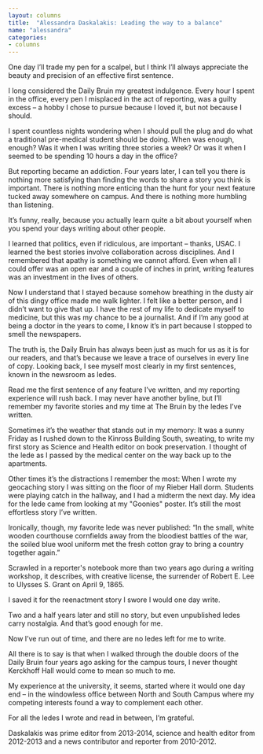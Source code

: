 ```yaml
---
layout: columns
title:  "Alessandra Daskalakis: Leading the way to a balance"
name: "alessandra"
categories:
- columns
---
```


One day I’ll trade my pen for a scalpel, but I think I’ll always appreciate the beauty and precision of an effective first sentence.

I long considered the Daily Bruin my greatest indulgence. Every hour I spent in the office, every pen I misplaced in the act of reporting, was a guilty excess – a hobby I chose to pursue because I loved it, but not because I should.

I spent countless nights wondering when I should pull the plug and do what a traditional pre-medical student should be doing. When was enough, enough? Was it when I was writing three stories a week? Or was it when I seemed to be spending 10 hours a day in the office?

But reporting became an addiction. Four years later, I can tell you there is nothing more satisfying than finding the words to share a story you think is important. There is nothing more enticing than the hunt for your next feature tucked away somewhere on campus. And there is nothing more humbling than listening.

It’s funny, really, because you actually learn quite a bit about yourself when you spend your days writing about other people.

I learned that politics, even if ridiculous, are important – thanks, USAC. I learned the best stories involve collaboration across disciplines. And I remembered that apathy is something we cannot afford. Even when all I could offer was an open ear and a couple of inches in print, writing features was an investment in the lives of others.

Now I understand that I stayed because somehow breathing in the dusty air of this dingy office made me walk lighter. I felt like a better person, and I didn’t want to give that up. I have the rest of my life to dedicate myself to medicine, but this was my chance to be a journalist. And if I’m any good at being a doctor in the years to come, I know it’s in part because I stopped to smell the newspapers.

The truth is, the Daily Bruin has always been just as much for us as it is for our readers, and that’s because we leave a trace of ourselves in every line of copy. Looking back, I see myself most clearly in my first sentences, known in the newsroom as ledes.

Read me the first sentence of any feature I’ve written, and my reporting experience will rush back. I may never have another byline, but I’ll remember my favorite stories and my time at The Bruin by the ledes I’ve written.

Sometimes it’s the weather that stands out in my memory: It was a sunny Friday as I rushed down to the Kinross Building South, sweating, to write my first story as Science and Health editor on book preservation. I thought of the lede as I passed by the medical center on the way back up to the apartments.

Other times it’s the distractions I remember the most: When I wrote my geocaching story I was sitting on the floor of my Rieber Hall dorm. Students were playing catch in the hallway, and I had a midterm the next day. My idea for the lede came from looking at my "Goonies" poster. It’s still the most effortless story I’ve written.

Ironically, though, my favorite lede was never published: “In the small, white wooden courthouse cornfields away from the bloodiest battles of the war, the soiled blue wool uniform met the fresh cotton gray to bring a country together again.”

Scrawled in a reporter's notebook more than two years ago during a writing workshop, it describes, with creative license, the surrender of Robert E. Lee to Ulysses S. Grant on April 9, 1865.

I saved it for the reenactment story I swore I would one day write.

Two and a half years later and still no story, but even unpublished ledes carry nostalgia. And that’s good enough for me.

Now I’ve run out of time, and there are no ledes left for me to write.

All there is to say is that when I walked through the double doors of the Daily Bruin four years ago asking for the campus tours, I never thought Kerckhoff Hall would come to mean so much to me.

My experience at the university, it seems, started where it would one day end – in the windowless office between North and South Campus where my competing interests found a way to complement each other.

For all the ledes I wrote and read in between, I’m grateful.

Daskalakis was prime editor from 2013-2014, science and health editor from 2012-2013 and a news contributor and reporter from 2010-2012.
